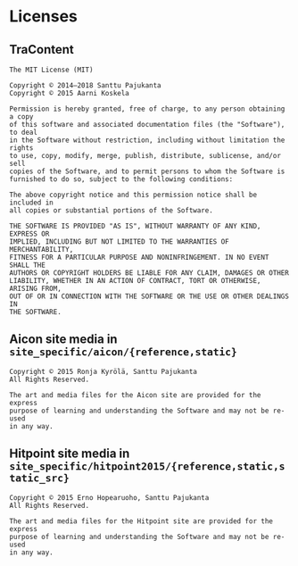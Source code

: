 # Licenses

## TraContent

    The MIT License (MIT)

    Copyright © 2014–2018 Santtu Pajukanta
    Copyright © 2015 Aarni Koskela

    Permission is hereby granted, free of charge, to any person obtaining a copy
    of this software and associated documentation files (the "Software"), to deal
    in the Software without restriction, including without limitation the rights
    to use, copy, modify, merge, publish, distribute, sublicense, and/or sell
    copies of the Software, and to permit persons to whom the Software is
    furnished to do so, subject to the following conditions:

    The above copyright notice and this permission notice shall be included in
    all copies or substantial portions of the Software.

    THE SOFTWARE IS PROVIDED "AS IS", WITHOUT WARRANTY OF ANY KIND, EXPRESS OR
    IMPLIED, INCLUDING BUT NOT LIMITED TO THE WARRANTIES OF MERCHANTABILITY,
    FITNESS FOR A PARTICULAR PURPOSE AND NONINFRINGEMENT. IN NO EVENT SHALL THE
    AUTHORS OR COPYRIGHT HOLDERS BE LIABLE FOR ANY CLAIM, DAMAGES OR OTHER
    LIABILITY, WHETHER IN AN ACTION OF CONTRACT, TORT OR OTHERWISE, ARISING FROM,
    OUT OF OR IN CONNECTION WITH THE SOFTWARE OR THE USE OR OTHER DEALINGS IN
    THE SOFTWARE.

## Aicon site media in `site_specific/aicon/{reference,static}`

    Copyright © 2015 Ronja Kyrölä, Santtu Pajukanta
    All Rights Reserved.

    The art and media files for the Aicon site are provided for the express
    purpose of learning and understanding the Software and may not be re-used
    in any way.

## Hitpoint site media in `site_specific/hitpoint2015/{reference,static,static_src}`

    Copyright © 2015 Erno Hopearuoho, Santtu Pajukanta
    All Rights Reserved.

    The art and media files for the Hitpoint site are provided for the express
    purpose of learning and understanding the Software and may not be re-used
    in any way.
